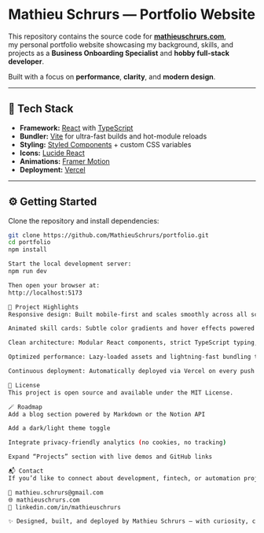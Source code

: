 # Mathieu Schrurs — Portfolio Website

This repository contains the source code for [**mathieuschrurs.com**](https://mathieuschrurs.com),  
my personal portfolio website showcasing my background, skills, and projects as a **Business Onboarding Specialist** and **hobby full-stack developer**.  

Built with a focus on **performance**, **clarity**, and **modern design**.

---

## 🧩 Tech Stack

- **Framework:** [React](https://react.dev/) with [TypeScript](https://www.typescriptlang.org/)
- **Bundler:** [Vite](https://vitejs.dev/) for ultra-fast builds and hot-module reloads
- **Styling:** [Styled Components](https://styled-components.com/) + custom CSS variables
- **Icons:** [Lucide React](https://lucide.dev/)
- **Animations:** [Framer Motion](https://www.framer.com/motion/)
- **Deployment:** [Vercel](https://vercel.com/)

---

## ⚙️ Getting Started

Clone the repository and install dependencies:

```bash
git clone https://github.com/MathieuSchrurs/portfolio.git
cd portfolio
npm install

Start the local development server:
npm run dev

Then open your browser at:
http://localhost:5173

🧠 Project Highlights
Responsive design: Built mobile-first and scales smoothly across all screen sizes.

Animated skill cards: Subtle color gradients and hover effects powered by CSS variables and Framer Motion.

Clean architecture: Modular React components, strict TypeScript typing, and clear folder structure.

Optimized performance: Lazy-loaded assets and lightning-fast bundling through Vite.

Continuous deployment: Automatically deployed via Vercel on every push to main.

🧾 License
This project is open source and available under the MIT License.

🪄 Roadmap
Add a blog section powered by Markdown or the Notion API

Add a dark/light theme toggle

Integrate privacy-friendly analytics (no cookies, no tracking)

Expand “Projects” section with live demos and GitHub links

📬 Contact
If you’d like to connect about development, fintech, or automation projects:

📧 mathieu.schrurs@gmail.com
🌐 mathieuschrurs.com
💼 linkedin.com/in/mathieuschrurs

✨ Designed, built, and deployed by Mathieu Schrurs — with curiosity, coffee, and clean code.
